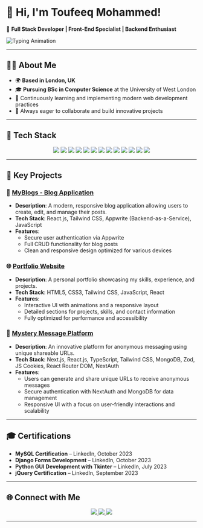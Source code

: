 # 👋 Hi, I'm Toufeeq Mohammed!  

🚀 **Full Stack Developer | Front-End Specialist | Backend Enthusiast**  

![Typing Animation](https://readme-typing-svg.herokuapp.com?font=Fira+Code&size=22&duration=4000&pause=500&color=F77B00&vCenter=true&width=500&lines=Creating+Impactful+Web+Applications;Specialist+in+React+%26+Django;Passionate+Problem-Solver)

---

## 🧑‍💻 About Me  

- 🌍 **Based in London, UK**  
- 🎓 **Pursuing BSc in Computer Science** at the University of West London  
- 🌱 Continuously learning and implementing modern web development practices  
- 💬 Always eager to collaborate and build innovative projects  

---

## 🚀 Tech Stack  

<p align="center">
  <!-- Frontend -->
  <img src="https://img.shields.io/badge/HTML5-E34F26?style=for-the-badge&logo=html5&logoColor=white" />
  <img src="https://img.shields.io/badge/CSS3-1572B6?style=for-the-badge&logo=css3&logoColor=white" />
  <img src="https://img.shields.io/badge/JavaScript-F7DF1E?style=for-the-badge&logo=javascript&logoColor=black" />
  <img src="https://img.shields.io/badge/React-61DAFB?style=for-the-badge&logo=react&logoColor=black" />
  <img src="https://img.shields.io/badge/TypeScript-3178C6?style=for-the-badge&logo=typescript&logoColor=white" />
  <img src="https://img.shields.io/badge/Tailwind_CSS-06B6D4?style=for-the-badge&logo=tailwind-css&logoColor=white" />
  
  <!-- Backend -->
  <img src="https://img.shields.io/badge/Python-3776AB?style=for-the-badge&logo=python&logoColor=white" />
  <img src="https://img.shields.io/badge/Django-092E20?style=for-the-badge&logo=django&logoColor=white" />
  <img src="https://img.shields.io/badge/REST_API-FF6F61?style=for-the-badge&logo=api&logoColor=white" />
  
  <!-- Database -->
  <img src="https://img.shields.io/badge/MySQL-4479A1?style=for-the-badge&logo=mysql&logoColor=white" />
  <img src="https://img.shields.io/badge/MongoDB-47A248?style=for-the-badge&logo=mongodb&logoColor=white" />
  
  <!-- Tools -->
  <img src="https://img.shields.io/badge/Git-F05032?style=for-the-badge&logo=git&logoColor=white" />
  <img src="https://img.shields.io/badge/Figma-F24E1E?style=for-the-badge&logo=figma&logoColor=white" />
</p>

---

## 🌟 Key Projects  

### 📝 **[MyBlogs - Blog Application](https://toufeeqblogs.info)**  
- **Description**: A modern, responsive blog application allowing users to create, edit, and manage their posts.  
- **Tech Stack**: React.js, Tailwind CSS, Appwrite (Backend-as-a-Service), JavaScript  
- **Features**:  
  - Secure user authentication via Appwrite  
  - Full CRUD functionality for blog posts  
  - Clean and responsive design optimized for various devices  

### 🌐 **[Portfolio Website](https://thetoufeeq.com)**  
- **Description**: A personal portfolio showcasing my skills, experience, and projects.  
- **Tech Stack**: HTML5, CSS3, Tailwind CSS, JavaScript, React  
- **Features**:  
  - Interactive UI with animations and a responsive layout  
  - Detailed sections for projects, skills, and contact information  
  - Fully optimized for performance and accessibility  

### 💬 **[Mystery Message Platform](https://mystry-messages-kohl.vercel.app)**  
- **Description**: An innovative platform for anonymous messaging using unique shareable URLs.  
- **Tech Stack**: Next.js, React.js, TypeScript, Tailwind CSS, MongoDB, Zod, JS Cookies, React Router DOM, NextAuth  
- **Features**:  
  - Users can generate and share unique URLs to receive anonymous messages  
  - Secure authentication with NextAuth and MongoDB for data management  
  - Responsive UI with a focus on user-friendly interactions and scalability  

---

## 🎓 Certifications  

- **MySQL Certification** – LinkedIn, October 2023  
- **Django Forms Development** – LinkedIn, October 2023  
- **Python GUI Development with Tkinter** – LinkedIn, July 2023  
- **jQuery Certification** – LinkedIn, September 2023  

---

## 🌐 Connect with Me  

<p align="center">
  <a href="https://www.linkedin.com/in/yourlinkedinprofile/](https://www.linkedin.com/in/toufeeq-mohammed-956042266/" target="_blank">
    <img src="https://img.shields.io/badge/-LinkedIn-0A66C2?logo=linkedin&logoColor=white&style=for-the-badge" />
  </a>
  <a href="https://www.thetoufeeq.com" target="_blank">
    <img src="https://img.shields.io/badge/-Website-F77B00?logo=internet-explorer&logoColor=white&style=for-the-badge" />
  </a>
  <a href="mailto:mohdtoufeeq1447@gmail.com" target="_blank">
    <img src="https://img.shields.io/badge/-Email-D14836?logo=gmail&logoColor=white&style=for-the-badge" />
  </a>
</p>

---


